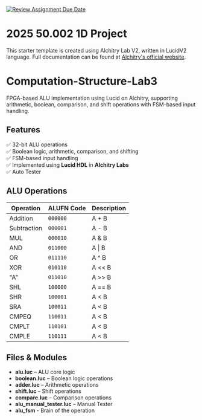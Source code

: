 [![Review Assignment Due Date](https://classroom.github.com/assets/deadline-readme-button-22041afd0340ce965d47ae6ef1cefeee28c7c493a6346c4f15d667ab976d596c.svg)](https://classroom.github.com/a/vxyPYWbJ)
# 2025 50.002 1D Project

This starter template is created using Alchitry Lab V2, written in LucidV2 language. Full documentation can be found at [Alchitry's official website](https://alchitry.com/tutorials/). 

# Computation-Structure-Lab3

FPGA-based ALU implementation using Lucid on Alchitry, supporting arithmetic, boolean, comparison, and shift operations with FSM-based input handling.

## Features

✅ 32-bit ALU operations  
✅ Boolean logic, arithmetic, comparison, and shifting  
✅ FSM-based input handling  
✅ Implemented using **Lucid HDL** in **Alchitry Labs**  
✅ Auto Tester

## ALU Operations

| Operation   | ALUFN Code | Description |
| ----------- | ---------- | ----------- |
| Addition    | `000000`   | A + B       |
| Subtraction | `000001`   | A - B       |
| MUL         | `000010`   | A & B       |
| AND         | `011000`   | A \| B      |
| OR          | `011110`   | A ^ B       |
| XOR         | `010110`   | A << B      |
| "A"         | `011010`   | A >> B      |
| SHL         | `100000`   | A == B      |
| SHR         | `100001`   | A < B       |
| SRA         | `100011`   | A < B       |
| CMPEQ       | `110011`   | A < B       |
| CMPLT       | `110101`   | A < B       |
| CMPLE       | `110111`   | A < B       |

## Files & Modules

- **alu.luc** – ALU core logic
- **boolean.luc** – Boolean logic operations
- **adder.luc** – Arithmetic operations
- **shift.luc** – Shift operations
- **compare.luc** – Comparison operations
- **alu_manual_tester.luc** – Manual Tester
- **alu_fsm** - Brain of the operation
